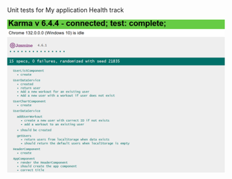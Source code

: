 Unit tests for My application Health track

![image alt](https://github.com/deepakmaurya1378/Health-Track/blob/master/Screenshot%202025-02-03%20235412.png)
